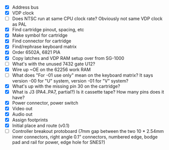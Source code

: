  - [x] Address bus
 - [x] VDP clock
 - [ ] Does NTSC run at same CPU clock rate? Obviously not same VDP clock as PAL
 - [x] Find cartridge pinout, spacing, etc
 - [x] Make symbol for cartridge
 - [x] Find connector for cartridge
 - [x] Find/rephrase keyboard matrix
 - [x] Order 6502A, 6821 PIA
 - [x] Copy latches and VDP RAM setup over from SG-1000
 - [ ] What's with the unused 7432 gate U12?
 - [x] Wire up ~OE on the 62256 work RAM
 - [ ] What does "For -01 use only" mean on the keyboard matrix? It says version -00 for "U" system, version -01 for "V" system?
 - [x] What's up with the missing pin 30 on the cartridge?
 - [x] What is J3 (PA4..PA7, partial?) Is it cassette tape? How many pins does it have?
 - [x] Power connector, power switch
 - [x] Video out
 - [x] Audio out
 - [x] Assign footprints
 - [x] Initial place and route (v0.1)
 - [ ] Controller breakout protoboard (7mm gap between the two 10 * 2.54mm inner connectors, right angle 0.1" connectors, numbered edge, bodge pad and rail for power, edge hole for SNES?)
